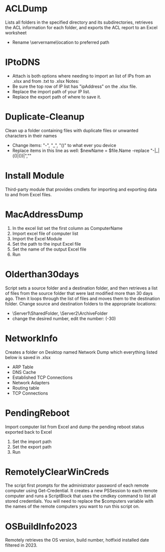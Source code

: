# ACLDump
Lists all folders in the specified directory and its subdirectories, retrieves the ACL information for each folder, and exports the ACL report to an Excel worksheet 
- Rename \\servername\location to preferred path

# IPtoDNS
- Attach is both options where needing to import an list of IPs from an .xlsx and from .txt to .xlsx
 Notes:
- Be sure the top row of IP list has "ipAddress" on the .xlsx file.
- Replace the import path of your IP list.
- Replace the export path of where to save it.

# Duplicate-Cleanup
Clean up a folder containing files with duplicate files or unwanted characters in their names
- Change items: "-", "_", "()" to what ever you device
- Replace items in this line as well: $newName = $file.Name -replace "-|_|(\()|(\))|",""

# Install Module
Third-party module that provides cmdlets for importing and exporting data to and from Excel files.

# MacAddressDump
1) In the excel list set the first column as ComputerName
2) Import excel file of computer list
3) Import the Excel Module
4) Set the path to the input Excel file
5) Set the name of the output Excel file
6) Run

# Olderthan30days
Script sets a source folder and a destination folder, and then retrieves a list of files from the source folder that were last modified more than 30 days ago. Then it loops through the list of files and moves them to the destination folder.
Change source and destination folders to the appropriate locations:
- \\Server1\SharedFolder,   \\Server2\ArchiveFolder
-  change the desired number, edit the number: (-30)

# NetworkInfo
Creates a folder on Desktop named Network Dump which everything listed below is saved in .xlsx
* ARP Table
* DNS Cache
* Established TCP Connections
* Network Adapters
* Routing table
* TCP Connections

# PendingReboot
Import computer list from Excel and dump the pending reboot status exported back to Excel
1) Set the import path
2) Set the export path
3) Run

# RemotelyClearWinCreds
The script first prompts for the administrator password of each remote computer using Get-Credential. It creates a new PSSession to each remote computer and runs a ScriptBlock that uses the cmdkey command to list all stored credentials.
You will need to replace the $computers variable with the names of the remote computers you want to run this script on. 

# OSBuildInfo2023 
Remotely retrieves the OS version, build number, hotfixid installed date filtered in 2023.



